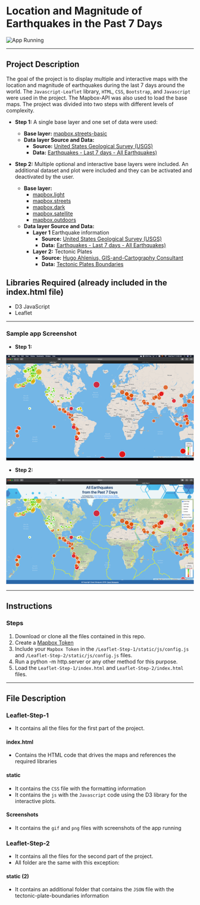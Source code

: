 # Location and Magnitude of Earthquakes in the Past 7 Days

![App Running](Screenshots/step-2.gif "App Running")

---

## Project Description

The goal of the project is to display multiple and interactive maps with the location and magnitude of earthquakes during the last 7 days around the world. The `Javascript-Leaflet` library, `HTML`, `CSS`, `Bootstrap`, and `Javascript` were used in the project. The Mapbox-API was also used to load the base maps. The project was divided into two steps with different levels of complexity.

- **Step 1:**
A single base layer and one set of data were used:
  - **Base layer:** [mapbox.streets-basic](https://docs.mapbox.com/api/maps/#raster-tiles)
  - **Data layer Source and Data:**
    - **Source:** [United States Geological Survey (USGS)](https://earthquake.usgs.gov/earthquakes/feed/v1.0/geojson.php)
    - **Data:** [Earthquakes - Last 7 days - All Earthquakes)](https://earthquake.usgs.gov/earthquakes/feed/v1.0/summary/all_week.geojson)

- **Step 2:**
Multiple optional and interactive base layers were included. An additional dataset and plot were included and they can be activated and deactivated by the user.
  - **Base layer:**
    - [mapbox.light](https://docs.mapbox.com/api/maps) 
    - [mapbox.streets](https://docs.mapbox.com/api/maps)
    - [mapbox.dark](https://docs.mapbox.com/api/maps)
    - [mapbox.satellite](https://docs.mapbox.com/api/maps)
    - [mapbox.outdoors](https://docs.mapbox.com/api/maps)
  - **Data layer Source and Data:**
    - **Layer 1** Earthquake information
      - **Source:** [United States Geological Survey (USGS)](https://earthquake.usgs.gov/earthquakes/feed/v1.0/geojson.php)
      - **Data:** [Earthquakes - Last 7 days - All Earthquakes)](https://earthquake.usgs.gov/earthquakes/feed/v1.0/summary/all_week.geojson)
    - **Layer 2:** Tectonic Plates
      - **Source:** [Hugo Ahlenius, GIS-and-Cartography Consultant](https://github.com/fraxen/tectonicplates)
      - **Data:** [Tectonic Plates Boundaries](https://raw.githubusercontent.com/fraxen/tectonicplates/master/GeoJSON/PB2002_boundaries.json)

## Libraries Required (already included in the index.html file)

- D3 JavaScript
- Leaflet

---

### Sample app Screenshot

- **Step 1:**

![Screenshot](Screenshots/step-1.png "Screenshot")

- **Step 2:**

![Screenshot](Screenshots/step-2.png "Screenshot")

---

## Instructions

### Steps

1. Download or clone all the files contained in this repo.
2. Create a [Mapbox Token](https://account.mapbox.com/auth/signup/)
3. Include your `Mapbox Token` in the `/Leaflet-Step-1/static/js/config.js` and `/Leaflet-Step-2/static/js/config.js` files.
4. Run a python -m http.server or any other method for this purpose.
5. Load the `Leaflet-Step-1/index.html` and `Leaflet-Step-2/index.html` files.

---

## File Description

### Leaflet-Step-1

- It contains all the files for the first part of the project.

#### index.html

- Contains the HTML code that drives the maps and references the required libraries

#### static

- It contains the `CSS` file with the formatting information
- It contains the `js` with the `Javascript` code using the D3 library for the interactive plots.

#### Screenshots

- It contains the `gif` and `png` files with screenshots of the app running

### Leaflet-Step-2

- It contains all the files for the second part of the project.
- All folder are the same with this exception:

#### static (2)

- It contains an additional folder that contains the `JSON` file with the tectonic-plate-boundaries information
